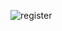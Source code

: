 ![register](https://github.com/Saumyen10/apdcl/assets/123822223/495cd404-9518-4c5b-8f83-ad7c37880fa3)
